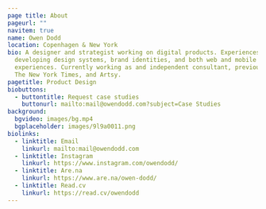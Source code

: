 ```yaml
---
page title: About
pageurl: ""
navitem: true
name: Owen Dodd
location: Copenhagen & New York
bio: A designer and strategist working on digital products. Experiences spans
  developing design systems, brand identities, and both web and mobile
  experiences. Currently working as and independent consultant, previously at
  The New York Times, and Artsy.
pagetitle: Product Design
biobuttons:
  - buttontitle: Request case studies
    buttonurl: mailto:mail@owendodd.com?subject=Case Studies
background:
  bgvideo: images/bg.mp4
  bgplaceholder: images/9l9a0011.png
biolinks:
  - linktitle: Email
    linkurl: mailto:mail@owendodd.com
  - linktitle: Instagram
    linkurl: https://www.instagram.com/owendodd/
  - linktitle: Are.na
    linkurl: https://www.are.na/owen-dodd/
  - linktitle: Read.cv
    linkurl: https://read.cv/owendodd
---
```

